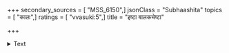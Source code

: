 +++
secondary_sources = [ "MSS_6150",]
jsonClass = "Subhaashita"
topics = [ "कालः",]
ratings = [ "vvasuki:5",]
title = "इष्टा बालकचेष्टा"

+++

<details><summary>Text</summary>

इष्टा बालकचेष्टा यौवनदर्पोऽथ वृद्धवैराग्यम्।  
सापि गता सोऽपि गतस् तदपि गतं स्वप्नमायेयम्॥
</details>
